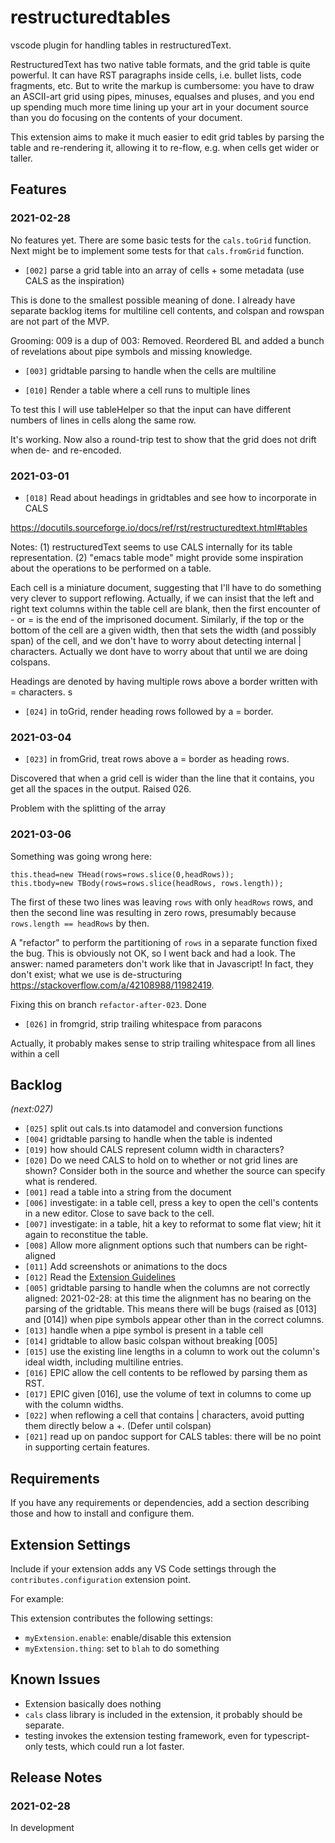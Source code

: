 # restructuredtables

vscode plugin for handling tables in restructuredText.

RestructuredText has two native table formats, and the grid table is quite powerful. It can have RST paragraphs inside cells, i.e. bullet lists, code fragments, etc.  But to write the markup is cumbersome: you have to draw an ASCII-art grid using pipes, minuses, equalses and pluses, and you end up spending much more time lining up your art in your document source than you do focusing on the contents of your document.  

This extension aims to make it much easier to edit grid tables by parsing the table and re-rendering it, allowing it to re-flow, e.g. when cells get wider or taller.

## Features

### 2021-02-28

No features yet.  There are some basic tests for the `cals.toGrid` function.  Next might be to implement some tests for that `cals.fromGrid` function.

- `[002]` parse a grid table into an array of cells + some metadata (use CALS as the inspiration)

This is done to the smallest possible meaning of done.  I already have separate backlog items for multiline cell contents, and colspan and rowspan are not part of the MVP. 

Grooming: 009 is a dup of 003: Removed.  Reordered BL and added a bunch of revelations about pipe symbols and missing knowledge.

- `[003]` gridtable parsing to handle when the cells are multiline

- `[010]` Render a table where a cell runs to multiple lines

To test this I will use tableHelper so that the input can have different numbers of lines in cells along the same row.

It's working.  Now also a round-trip test to show that the grid does not drift when de- and re-encoded.

### 2021-03-01

- `[018]` Read about headings in gridtables and see how to incorporate in CALS

https://docutils.sourceforge.io/docs/ref/rst/restructuredtext.html#tables

Notes: (1) restructuredText seems to use CALS internally for its table representation.  (2) "emacs table mode" might provide some inspiration about the operations to be performed on a table.

Each cell is a miniature document, suggesting that I'll have to do something very clever to support reflowing. Actually, if we can insist that the left and right text columns within the table cell are blank, then the first encounter of - or = is the end of the imprisoned document.  Similarly, if the top or the bottom of the cell are a given width, then that sets the width (and possibly span) of the cell, and we don't have to worry about detecting internal | characters.  Actually we dont have to worry about that until we are doing colspans.

Headings are denoted by having multiple rows above a border written with = characters.
s

- `[024]` in toGrid, render heading rows followed by a = border.

### 2021-03-04

- `[023]` in fromGrid, treat rows above a = border as heading rows.

Discovered that when a grid cell is wider than the line that it contains, you get all the spaces in the output.  Raised 026.

Problem with the splitting of the array

### 2021-03-06

Something was going wrong here:

    this.thead=new THead(rows=rows.slice(0,headRows));
    this.tbody=new TBody(rows=rows.slice(headRows, rows.length));

The first of these two lines was leaving `rows` with only `headRows` rows, and then the second line was resulting in zero rows, presumably because `rows.length == headRows` by then.

A "refactor" to perform the partitioning of `rows` in a separate function fixed the bug. This is obviously not OK, so I went back and had a look. The answer: named parameters don't work like that in Javascript! In fact, they don't exist; what we use is de-structuring https://stackoverflow.com/a/42108988/11982419.

Fixing this on branch `refactor-after-023`. Done

- `[026]` in fromgrid, strip trailing whitespace from paracons

Actually, it probably makes sense to strip trailing whitespace from all lines within a cell

## Backlog
_(next:027)_

- `[025]` split out cals.ts into datamodel and conversion functions
- `[004]` gridtable parsing to handle when the table is indented
- `[019]` how should CALS represent column width in characters?
- `[020]` Do we need CALS to hold on to whether or not grid lines are shown? Consider both in the source and whether the source can specify what is rendered.
- `[001]` read a table into a string from the document
- `[006]` investigate: in a table cell, press a key to open the cell's contents in a new editor.  Close to save back to the cell.
- `[007]` investigate: in a table, hit a key to reformat to some flat view; hit it again to reconstitue the table.
- `[008]` Allow more alignment options such that numbers can be right-aligned
- `[011]` Add screenshots or animations to the docs
- `[012]` Read the [Extension Guidelines](https://code.visualstudio.com/api/references/extension-guidelines)
- `[005]` gridtable parsing to handle when the columns are not correctly aligned: 2021-02-28: at this time the alignment has no bearing on the parsing of the gridtable.  This means there will be bugs (raised as [013] and [014]) when pipe symbols appear other than in the correct columns.
- `[013]` handle when a pipe symbol is present in a table cell
- `[014]` gridtable to allow basic colspan without breaking [005]
- `[015]` use the existing line lengths in a column to work out the column's ideal width, including multiline entries.
- `[016]` EPIC allow the cell contents to be reflowed by parsing them as RST.
- `[017]` EPIC given [016], use the volume of text in columns to come up with the column widths.
- `[022]` when reflowing a cell that contains | characters, avoid putting them directly below a +. (Defer until colspan)
- `[021]` read up on pandoc support for CALS tables: there will be no point in supporting certain features.

## Requirements

If you have any requirements or dependencies, add a section describing those and how to install and configure them.

## Extension Settings

Include if your extension adds any VS Code settings through the `contributes.configuration` extension point.

For example:

This extension contributes the following settings:

* `myExtension.enable`: enable/disable this extension
* `myExtension.thing`: set to `blah` to do something

## Known Issues

- Extension basically does nothing
- `cals` class library is included in the extension, it probably should be separate.
- testing invokes the extension testing framework, even for typescript-only tests, which could run a lot faster.

## Release Notes

### 2021-02-28

In development

